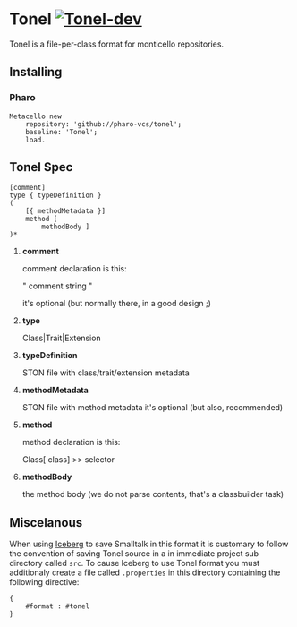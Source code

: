 # Tonel [![Tonel-dev](https://github.com/pharo-vcs/tonel/actions/workflows/tonel.yml/badge.svg)](https://github.com/pharo-vcs/tonel/actions/workflows/tonel.yml)


Tonel is a file-per-class format for monticello repositories.

## Installing

### Pharo

```Smalltalk
Metacello new 
	repository: 'github://pharo-vcs/tonel';
	baseline: 'Tonel';
	load.
```

## Tonel Spec

    [comment]
    type { typeDefinition }
    (
        [{ methodMetadata }]
        method [
            methodBody ] 
    )*


1. **comment**

   comment declaration is this:

    "
    comment string
    "

   it's optional (but normally there, in a good design ;)

1. **type**

   Class|Trait|Extension

1. **typeDefinition**

   STON file with class/trait/extension metadata

1. **methodMetadata**

   STON file with method metadata
   it's optional (but also, recommended)

1. **method**

   method declaration is this: 

    Class[ class] >> selector

1. **methodBody**

   the method body (we do not parse contents, that's a classbuilder task)
   
## Miscelanous

When using [Iceberg](https://github.com/pharo-vcs/iceberg) to save Smalltalk in this format it is customary to follow the convention of saving Tonel source in a in immediate project sub directory called ```src```. To cause Iceberg to use Tonel format you must additionaly create a file called ```.properties``` in this directory containing the following directive:
```
{
	#format : #tonel
}
```
